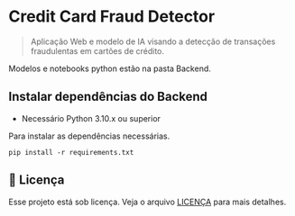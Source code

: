 # Credit Card Fraud Detector

> Aplicação Web e modelo de IA visando a detecção de transações fraudulentas em cartões de crédito.

Modelos e notebooks python estão na pasta Backend.

## Instalar dependências do Backend

- Necessário Python 3.10.x ou superior

Para instalar as dependências necessárias.
````
pip install -r requirements.txt
````

## 📝 Licença

Esse projeto está sob licença. Veja o arquivo [LICENÇA](LICENSE.md) para mais detalhes.
